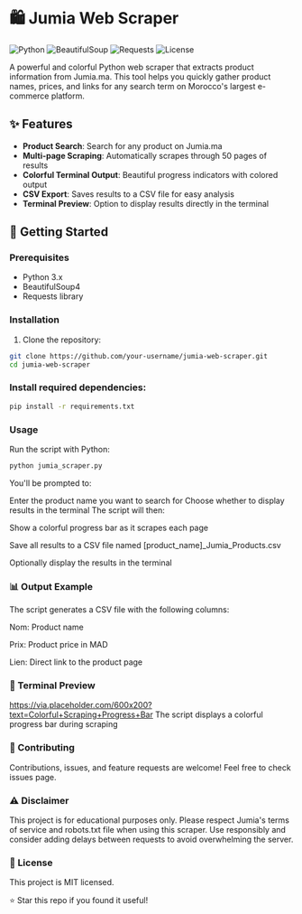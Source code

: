 # 🛍️ Jumia Web Scraper

![Python](https://img.shields.io/badge/Python-3.x-blue.svg)
![BeautifulSoup](https://img.shields.io/badge/BeautifulSoup-4.x-green.svg)
![Requests](https://img.shields.io/badge/Requests-Latest-orange.svg)
![License](https://img.shields.io/badge/License-MIT-yellow.svg)

A powerful and colorful Python web scraper that extracts product information from Jumia.ma. This tool helps you quickly gather product names, prices, and links for any search term on Morocco's largest e-commerce platform.

## ✨ Features

- **Product Search**: Search for any product on Jumia.ma
- **Multi-page Scraping**: Automatically scrapes through 50 pages of results
- **Colorful Terminal Output**: Beautiful progress indicators with colored output
- **CSV Export**: Saves results to a CSV file for easy analysis
- **Terminal Preview**: Option to display results directly in the terminal

## 🚀 Getting Started

### Prerequisites

- Python 3.x
- BeautifulSoup4
- Requests library

### Installation

1. Clone the repository:
```bash
git clone https://github.com/your-username/jumia-web-scraper.git
cd jumia-web-scraper
```
### Install required dependencies:

```bash
pip install -r requirements.txt
```
### Usage
Run the script with Python:
```bash
python jumia_scraper.py
```
You'll be prompted to:

Enter the product name you want to search for
Choose whether to display results in the terminal
The script will then:

Show a colorful progress bar as it scrapes each page

Save all results to a CSV file named [product_name]_Jumia_Products.csv

Optionally display the results in the terminal

### 📊 Output Example
The script generates a CSV file with the following columns:

Nom: Product name

Prix: Product price in MAD

Lien: Direct link to the product page

###  🎨 Terminal Preview
https://via.placeholder.com/600x200?text=Colorful+Scraping+Progress+Bar
The script displays a colorful progress bar during scraping

### 🤝 Contributing
Contributions, issues, and feature requests are welcome! Feel free to check issues page.

### ⚠️ Disclaimer
This project is for educational purposes only. Please respect Jumia's terms of service and robots.txt file when using this scraper. Use responsibly and consider adding delays between requests to avoid overwhelming the server.

### 📝 License
This project is MIT licensed.

⭐ Star this repo if you found it useful!
